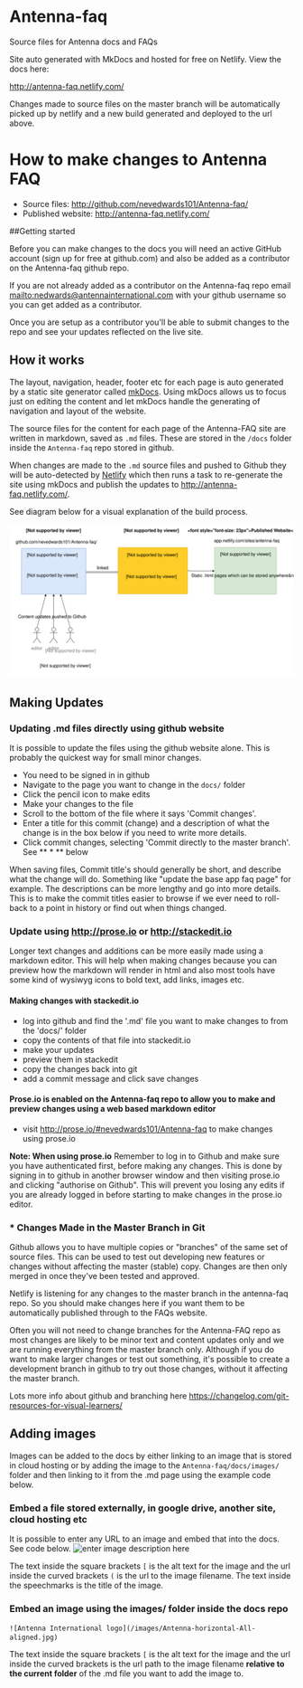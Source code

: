 # Antenna-faq
Source files for Antenna docs and FAQs


Site auto generated with MkDocs and hosted for free on Netlify.
View the docs here:

<http://antenna-faq.netlify.com/>

Changes made to source files on the master branch will be automatically picked up by netlify and a new build generated and deployed to the url above.



# How to make changes to Antenna FAQ

- Source files: <http://github.com/nevedwards101/Antenna-faq/>
- Published website:  <http://antenna-faq.netlify.com/>

##Getting started

Before you can make changes to the docs you will need an active GitHub account (sign up for free at github.com) and also be added as a contributor on the Antenna-faq github repo. 

If you are not already added as a contributor on the Antenna-faq repo email <mailto:nedwards@antennainternational.com> with your github username so you can get added as a contributor.

Once you are setup as a contributor you'll be able to submit changes to the repo and see your updates reflected on the live site. 

## How it works


The layout, navigation, header, footer etc for each page is auto generated by a static site generator called [mkDocs](www.mkdocs.org/). Using mkDocs allows us to focus just on editing the content and let mkDocs handle the generating of navigation and layout of the website.

The source files for the content for each page of the Antenna-FAQ site are written in markdown, saved as `.md` files. 
These are stored in the `/docs` folder inside the `Antenna-faq` repo stored in github.

When changes are made to the `.md` source files and pushed to Github they will be auto-detected by [Netlify](https://www.netlify.com/) which then runs a task to re-generate the site using mkDocs and publish the updates to http://antenna-faq.netlify.com/.

See diagram below for a visual explanation of the build process.

![Antenna FAQ Overview](docs/images/antenna-faq-overview.svg)


## Making Updates

### Updating .md files directly using github website

It is possible to update the files using the github website alone. 
This is probably the quickest way for small minor changes.

+ You need to be signed in in github
+ Navigate to the page you want to change in the `docs/` folder
+ Click the pencil icon to make edits
+ Make your changes to the file
+ Scroll to the bottom of the file where it says 'Commit changes'. 
+ Enter a title for this commit (change) and a description of what the change is in the box below if you need to write more details.
+ Click commit changes,  selecting  'Commit directly to the master branch'.  See ** * ** below

When saving files, Commit title's should generally be short, and describe what the change will do. Something like "update the base app faq page" for example. 
The descriptions can be more lengthy and go into more details. 
This is to make the commit titles easier to browse if we ever need to roll-back to a point in history or find out when things changed.


### Update using <http://prose.io> or <http://stackedit.io>

Longer text changes and additions can be more easily made using a markdown editor. This will help when making changes because you can preview how the markdown will render in html and also most tools have some kind of wysiwyg icons to bold text, add links, images etc. 

#### Making changes with stackedit.io

+ log into github and find the '.md' file you want to make changes to from the 'docs/' folder
+ copy the contents of that file into stackedit.io
+ make your updates
+ preview them in stackedit
+ copy the changes back into git
+ add a commit message and click save changes

#### Prose.io is enabled on the Antenna-faq repo to allow you to make and preview changes using a web based markdown editor

- visit http://prose.io/#nevedwards101/Antenna-faq to make changes using prose.io
 
**Note: When using prose.io** 
Remember to log in to Github and make sure you have authenticated first, before making any changes. This is done by signing in to github in another browser window and then visiting prose.io and clicking "authorise on Github". 
This will prevent you losing any edits if you are already logged in before starting to make changes in the prose.io editor.

### * Changes Made in the Master Branch in Git
Github allows you to have multiple copies or "branches" of the same set of source files. This can be used to test out developing new features or changes without affecting the master (stable) copy. Changes are then only merged in once they've been tested and approved. 

Netlify is listening for any changes to the master branch in the antenna-faq repo. So you should make changes here if you want them to be automatically published through to the FAQs website.

Often you will not need to change branches for the Antenna-FAQ repo as most changes are likely to be minor text and content updates only and we are running everything from the master branch only. Although if you do want to make larger changes or test out something, it's possible to create a development branch in github to try out those changes, without it affecting the master branch.

Lots more info about github and branching here <https://changelog.com/git-resources-for-visual-learners/>


## Adding images

Images can be added to the docs by either linking to an image that is stored in cloud hosting or by adding the image to the `Antenna-faq/docs/images/` folder and then linking to it from the .md page using the example code below.

### Embed a file stored externally, in google drive, another site, cloud hosting etc
It is possible to enter any URL to an image and embed that into the docs. See code below.
    ![enter image description here](https://lh3.googleusercontent.com/Q4gmsnX6ZjU1AA1cZpnqWntAg1dojTQ64tbUeWf9YhjkQtzh0XKY8pMzQWob6x0d9i3O=s800 "Screen Shot 2016-03-21 at 22.02.43.png")

The text inside the square brackets `[` is the alt text for the image and the url inside the curved brackets `(` is the url to the image filename. The text inside the speechmarks is the title of the image.

### Embed an image using the images/ folder inside the docs repo
    ![Antenna International logo](/images/Antenna-horizontal-All-aligned.jpg)
The text inside the square brackets `[` is the alt text for the image and the url inside the curved brackets is the url path to the image filename **relative to the current folder** of the .md file you want to add the image to.




